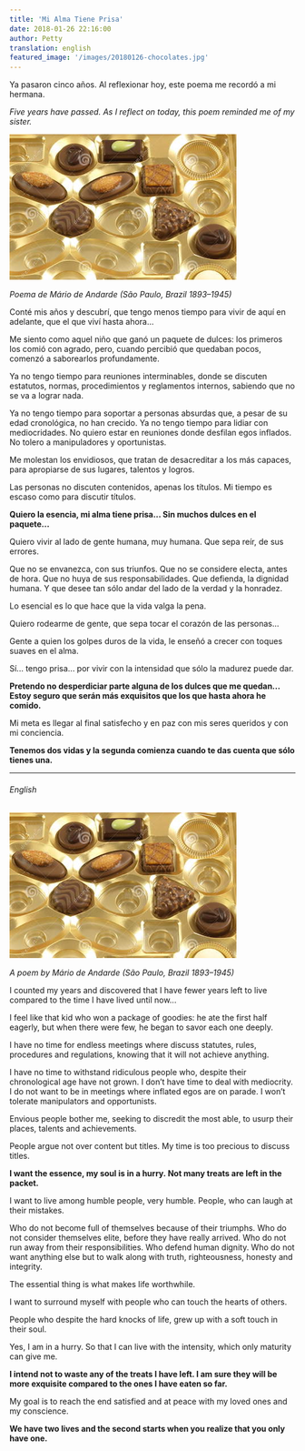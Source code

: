 ```yaml
---
title: 'Mi Alma Tiene Prisa'
date: 2018-01-26 22:16:00
author: Petty
translation: english
featured_image: '/images/20180126-chocolates.jpg'
---
```


Ya pasaron cinco años. Al reflexionar hoy, este poema me recordó a mi hermana. 

_Five years have passed. As I reflect on today, this poem reminded me of my sister._

![](/images/20180126-chocolates.jpg)

_Poema de M&aacute;rio de Andarde (São Paulo, Brazil 1893–1945)_

Conté mis años y descubrí, que tengo menos tiempo para vivir de aquí en adelante, que el que viví hasta ahora... 

Me siento como aquel niño que ganó un paquete de dulces: los primeros los comió con agrado, pero, cuando percibió que quedaban pocos, comenzó a saborearlos profundamente. 

Ya no tengo tiempo para reuniones interminables, donde se discuten estatutos, normas, procedimientos y reglamentos internos, sabiendo que no se va a lograr nada. 

Ya no tengo tiempo para soportar a personas absurdas que, a pesar de su edad cronológica, no han crecido. 
Ya no tengo tiempo para lidiar con mediocridades. 
No quiero estar en reuniones donde desfilan egos inflados. 
No tolero a manipuladores y oportunistas. 

Me molestan los envidiosos, que tratan de desacreditar a los más capaces, para apropiarse de sus lugares, talentos y logros. 

Las personas no discuten contenidos, apenas los títulos. Mi tiempo es escaso como para discutir títulos. 

**Quiero la esencia, mi alma tiene prisa... Sin muchos dulces en el paquete...** 

Quiero vivir al lado de gente humana, muy humana. Que sepa reír, de sus errores.

Que no se envanezca, con sus triunfos. 
Que no se considere electa, antes de hora. 
Que no huya de sus responsabilidades. 
Que defienda, la dignidad humana. 
Y que desee tan sólo andar del lado de la verdad y la honradez. 

Lo esencial es lo que hace que la vida valga la pena. 

Quiero rodearme de gente, que sepa tocar el corazón de las personas... 

Gente a quien los golpes duros de la vida, le enseñó a crecer con toques suaves en el alma. 

Sí... tengo prisa... por vivir con la intensidad que sólo la madurez puede dar. 

**Pretendo no desperdiciar parte alguna de los dulces que me quedan... Estoy seguro que serán más exquisitos que los que hasta ahora he comido.** 

Mi meta es llegar al final satisfecho y en paz con mis seres queridos y con mi conciencia. 

**Tenemos dos vidas y la segunda comienza cuando te das cuenta que sólo tienes una.**

---

###### English

![](/images/20180126-chocolates.jpg)

_A poem by M&aacute;rio de Andarde (São Paulo, Brazil 1893–1945)_

I counted my years and discovered that I have fewer years left to live compared to the time I have lived until now... 

I feel like that kid who won a package of goodies: he ate the first half eagerly, but when there were few, he began to savor each one deeply. 

I have no time for endless meetings where discuss statutes, rules, procedures and regulations, knowing that it will not achieve anything.

I have no time to withstand ridiculous people who, despite their chronological age have not grown. 
I don’t have time to deal with mediocrity. 
I do not want to be in meetings where inflated egos are on parade. 
I won’t tolerate manipulators and opportunists. 

Envious people bother me, seeking to discredit the most able, to usurp their places, talents and achievements. 

People argue not over content but titles. My time is too precious to discuss titles. 

**I want the essence, my soul is in a hurry. Not many treats are left in the packet.** 

I want to live among humble people, very humble. People, who can laugh at their mistakes. 

Who do not become full of themselves because of their triumphs. 
Who do not consider themselves elite, before they have really arrived. 
Who do not run away from their responsibilities. 
Who defend human dignity. 
Who do not want anything else but to walk along with truth, righteousness, honesty and integrity. 

The essential thing is what makes life worthwhile. 

I want to surround myself with people who can touch the hearts of others. 

People who despite the hard knocks of life, grew up with a soft touch in their soul. 

Yes, I am in a hurry. So that I can live with the intensity, which only maturity can give me. 

**I intend not to waste any of the treats I have left. I am sure they will be more exquisite compared to the ones I have eaten so far.** 

My goal is to reach the end satisfied and at peace with my loved ones and my conscience. 

**We have two lives and the second starts when you realize that you only have one.**
